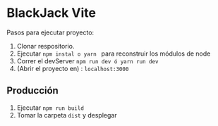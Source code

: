 # BlackJack Vite

Pasos para ejecutar proyecto:

1. Clonar respositorio.
2. Ejecutar ```npm instal o yarn ``` para reconstruir los módulos de node
3. Correr el devServer ``` npm run dev ó yarn run dev ```
4. (Abrir el proyecto en) : ```localhost:3000```

## Producción

1. Ejecutar ```npm run build```
2. Tomar la carpeta ```dist``` y desplegar
